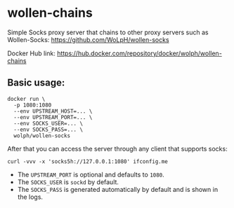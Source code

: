 # wollen-chains
Simple Socks proxy server that chains to other proxy servers such as Wollen-Socks: https://github.com/WoLpH/wollen-socks

Docker Hub link: https://hub.docker.com/repository/docker/wolph/wollen-chains

## Basic usage:

```
docker run \
  -p 1080:1080
  --env UPSTREAM_HOST=... \
  --env UPSTREAM_PORT=... \
  --env SOCKS_USER=... \
  --env SOCKS_PASS=... \
  wolph/wollen-socks
```

After that you can access the server through any client that supports socks:

    curl -vvv -x 'socks5h://127.0.0.1:1080' ifconfig.me 

- The `UPSTREAM_PORT` is optional and defaults to `1080`.
- The `SOCKS_USER` is `sockd` by default.
- The `SOCKS_PASS` is generated automatically by default and is shown in the logs.
